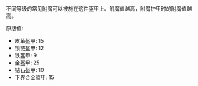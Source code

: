 不同等级的常见附魔可以被施在这件盔甲上。附魔值越高，附魔护甲时的附魔值越高。

原版值:

* 皮革盔甲: 15
* 锁链盔甲: 12
* 铁盔甲: 9
* 金盔甲: 25
* 钻石盔甲: 10
* 下界合金盔甲: 15
